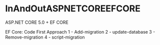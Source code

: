 # InAndOutASPNETCOREEFCORE

ASP.NET CORE 5.0 + EF CORE

EF Core: Code First Approach
1 - Add-migration
2 - update-database
3 - Remove-migration
4 - script-migration
